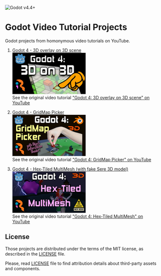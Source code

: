 ![Godot v4.4+](https://img.shields.io/badge/Godot-v4.4+-%233d78a3)

# Godot Video Tutorial Projects
Godot projects from homonymous video tutorials on YouTube.

1.
	[Godot 4 - 3D overlay on 3D scene<br><img src="docs/iR001_godot4_3d_overlay_on_3d_scene_480x270.jpg" alt="Godot4: 3D on 3D" style="width:240px;height:135px"/>](iR001_3d_on_3d)<br>
	See the original video tutorial
	["Godot 4: 3D overlay on 3D scene" on YouTube](https://youtu.be/sZk6VKbbZHU)

1.
	[Godot 4 - GridMap Picker<br><img src="docs/iR002_godot4_gridmap_picker_480x270.jpg" alt="Godot4 - GridMap Picker" style="width:240px;height:135px"/>](iR002_gridmap_picker)<br>
	See the original video tutorial
	["Godot 4: GridMap Picker" on YouTube](https://youtu.be/BYwRdLetEZA)

1.
	[Godot 4 - Hex-Tiled MultiMesh  (with fake Sere 3D model)<br><img src="docs/iR003_godot4_hex-tiled_multimesh_480x270.jpg" alt="Godot4 - GridMap Picker" style="width:240px;height:135px"/>](iR003_hex_tiled_multimesh)<br>
	See the original video tutorial
	["Godot 4: Hex-Tiled MultiMesh" on YouTube](https://youtu.be/4n1xgpVd9qI)

## License
Those projects are distributed under the terms of the MIT license, as described in the [LICENSE](LICENSE) file.

Please, read [LICENSE](LICENSE) file to find attribution details about third-party assets and components.
